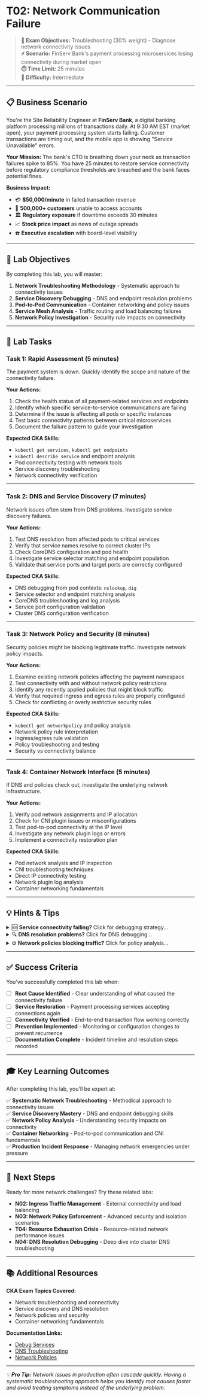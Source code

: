 # T02: Network Communication Failure

> **🎯 Exam Objectives:** Troubleshooting (30% weight) - Diagnose network connectivity issues  
> **⚡ Scenario:** FinServ Bank's payment processing microservices losing connectivity during market open  
> **⏱️ Time Limit:** 25 minutes  
> **💼 Difficulty:** Intermediate  

---

## 📋 Business Scenario

You're the Site Reliability Engineer at **FinServ Bank**, a digital banking platform processing millions of transactions daily. At 9:30 AM EST (market open), your payment processing system starts failing. Customer transactions are timing out, and the mobile app is showing "Service Unavailable" errors.

**Your Mission:** The bank's CTO is breathing down your neck as transaction failures spike to 85%. You have 25 minutes to restore service connectivity before regulatory compliance thresholds are breached and the bank faces potential fines.

**Business Impact:**

- 💳 **$50,000/minute** in failed transaction revenue
- 📱 **500,000+ customers** unable to access accounts
- 🏛️ **Regulatory exposure** if downtime exceeds 30 minutes
- 📈 **Stock price impact** as news of outage spreads
- ☎️ **Executive escalation** with board-level visibility

---

## 🎯 Lab Objectives

By completing this lab, you will master:

1. **Network Troubleshooting Methodology** - Systematic approach to connectivity issues
2. **Service Discovery Debugging** - DNS and endpoint resolution problems
3. **Pod-to-Pod Communication** - Container networking and policy issues
4. **Service Mesh Analysis** - Traffic routing and load balancing failures
5. **Network Policy Investigation** - Security rule impacts on connectivity

---

## 🔧 Lab Tasks

### **Task 1: Rapid Assessment (5 minutes)**

The payment system is down. Quickly identify the scope and nature of the connectivity failure.

**Your Actions:**

1. Check the health status of all payment-related services and endpoints
2. Identify which specific service-to-service communications are failing
3. Determine if the issue is affecting all pods or specific instances
4. Test basic connectivity patterns between critical microservices
5. Document the failure pattern to guide your investigation

**Expected CKA Skills:**

- `kubectl get services`, `kubectl get endpoints`
- `kubectl describe service` and endpoint analysis
- Pod connectivity testing with network tools
- Service discovery troubleshooting
- Network connectivity verification

---

### **Task 2: DNS and Service Discovery (7 minutes)**

Network issues often stem from DNS problems. Investigate service discovery failures.

**Your Actions:**

1. Test DNS resolution from affected pods to critical services
2. Verify that service names resolve to correct cluster IPs
3. Check CoreDNS configuration and pod health
4. Investigate service selector matching and endpoint population
5. Validate that service ports and target ports are correctly configured

**Expected CKA Skills:**

- DNS debugging from pod contexts: `nslookup`, `dig`
- Service selector and endpoint matching analysis
- CoreDNS troubleshooting and log analysis
- Service port configuration validation
- Cluster DNS configuration verification

---

### **Task 3: Network Policy and Security (8 minutes)**

Security policies might be blocking legitimate traffic. Investigate network policy impacts.

**Your Actions:**

1. Examine existing network policies affecting the payment namespace
2. Test connectivity with and without network policy restrictions
3. Identify any recently applied policies that might block traffic
4. Verify that required ingress and egress rules are properly configured
5. Check for conflicting or overly restrictive security rules

**Expected CKA Skills:**

- `kubectl get networkpolicy` and policy analysis
- Network policy rule interpretation
- Ingress/egress rule validation
- Policy troubleshooting and testing
- Security vs connectivity balance

---

### **Task 4: Container Network Interface (5 minutes)**

If DNS and policies check out, investigate the underlying network infrastructure.

**Your Actions:**

1. Verify pod network assignments and IP allocation
2. Check for CNI plugin issues or misconfigurations
3. Test pod-to-pod connectivity at the IP level
4. Investigate any network plugin logs or errors
5. Implement a connectivity restoration plan

**Expected CKA Skills:**

- Pod network analysis and IP inspection
- CNI troubleshooting techniques
- Direct IP connectivity testing
- Network plugin log analysis
- Container networking fundamentals

---

## 💡 Hints & Tips

<details>
<summary>🆘 <strong>Service connectivity failing?</strong> Click for debugging strategy...</summary>

**Service Troubleshooting Pattern:**

```bash
# Check service and endpoints
kubectl get svc payment-service -o wide
kubectl get endpoints payment-service

# Test from a debug pod
kubectl run debug-pod --image=busybox:1.35 --rm -it -- sh
# Inside pod:
nslookup payment-service
wget -qO- payment-service:8080/health

# Check service selector matching
kubectl get pods -l app=payment-service
kubectl describe svc payment-service
```

**Key Concepts:**

- Services route traffic through endpoints
- Selector labels must match pod labels exactly
- Service ports must map to container ports correctly
- DNS names follow pattern: `service.namespace.svc.cluster.local`
</details>

<details>
<summary>🔍 <strong>DNS resolution problems?</strong> Click for DNS debugging...</summary>

**DNS Debugging Strategy:**

```bash
# Check CoreDNS status
kubectl get pods -n kube-system -l k8s-app=kube-dns

# Test DNS from affected pod
kubectl exec -it payment-pod -- nslookup payment-service
kubectl exec -it payment-pod -- nslookup payment-service.default.svc.cluster.local

# Check CoreDNS logs
kubectl logs -n kube-system -l k8s-app=kube-dns

# Verify DNS configuration
kubectl get configmap coredns -n kube-system -o yaml
```

**Common DNS Issues:**

- CoreDNS pods not running or unhealthy
- Incorrect service names or namespaces
- DNS policy configuration problems
- Network policy blocking DNS traffic (port 53)

</details>

<details>
<summary>⚙️ <strong>Network policies blocking traffic?</strong> Click for policy analysis...</summary>

**Network Policy Investigation:**

```bash
# List all network policies
kubectl get netpol --all-namespaces

# Check policies affecting payment namespace
kubectl get netpol -n payment-namespace
kubectl describe netpol <policy-name> -n payment-namespace

# Test connectivity with temporary policy bypass
# (Save original policy first!)
kubectl get netpol blocking-policy -o yaml > policy-backup.yaml
kubectl delete netpol blocking-policy

# Test connectivity, then restore policy
kubectl apply -f policy-backup.yaml
```

**Policy Analysis Tips:**

- Policies are additive - multiple policies can affect same pods
- Empty `podSelector: {}` affects all pods in namespace
- Default deny policies block all traffic unless explicitly allowed
- Both ingress AND egress rules may need configuration

</details>

---

## ✅ Success Criteria

You've successfully completed this lab when:

- [ ] **Root Cause Identified** - Clear understanding of what caused the connectivity failure
- [ ] **Service Restoration** - Payment processing services accepting connections again
- [ ] **Connectivity Verified** - End-to-end transaction flow working correctly
- [ ] **Prevention Implemented** - Monitoring or configuration changes to prevent recurrence
- [ ] **Documentation Complete** - Incident timeline and resolution steps recorded

---

## 🎓 Key Learning Outcomes

After completing this lab, you'll be expert at:

✅ **Systematic Network Troubleshooting** - Methodical approach to connectivity issues  
✅ **Service Discovery Mastery** - DNS and endpoint debugging skills  
✅ **Network Policy Analysis** - Understanding security impacts on connectivity  
✅ **Container Networking** - Pod-to-pod communication and CNI fundamentals  
✅ **Production Incident Response** - Managing network emergencies under pressure  

---

## 🔄 Next Steps

Ready for more network challenges? Try these related labs:

- **N02: Ingress Traffic Management** - External connectivity and load balancing
- **N03: Network Policy Enforcement** - Advanced security and isolation scenarios
- **T04: Resource Exhaustion Crisis** - Resource-related network performance issues
- **N04: DNS Resolution Debugging** - Deep dive into cluster DNS troubleshooting

---

## 📚 Additional Resources

**CKA Exam Topics Covered:**

- Network troubleshooting and connectivity
- Service discovery and DNS resolution
- Network policies and security
- Container networking fundamentals

**Documentation Links:**

- [Debug Services](https://kubernetes.io/docs/tasks/debug/debug-application/debug-service/)
- [DNS Troubleshooting](https://kubernetes.io/docs/tasks/administer-cluster/dns-debugging-resolution/)
- [Network Policies](https://kubernetes.io/docs/concepts/services-networking/network-policies/)

---

*💡 **Pro Tip:** Network issues in production often cascade quickly. Having a systematic troubleshooting approach helps you identify root causes faster and avoid treating symptoms instead of the underlying problem.*
